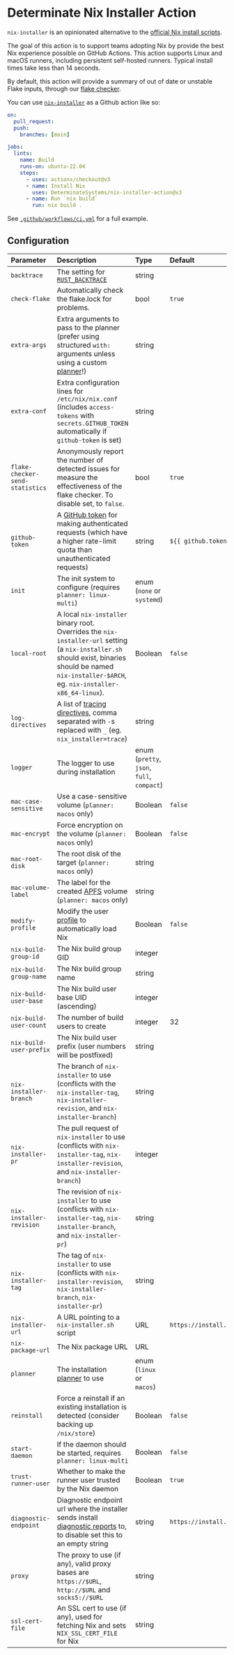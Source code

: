 # Determinate Nix Installer Action

`nix-installer` is an opinionated alternative to the [official Nix install scripts](https://nixos.org/download.html).

The goal of this action is to support teams adopting Nix by provide the best Nix experience possible on GitHub Actions.
This action supports Linux and macOS runners, including persistent self-hosted runners.
Typical install times take less than 14 seconds.

By default, this action will provide a summary of out of date or unstable Flake inputs, through our [flake checker](https://github.com/DeterminateSystems/flake-checker/).

You can use [`nix-installer`](https://github.com/DeterminateSystems/nix-installer) as a Github action like so:

```yaml
on:
  pull_request:
  push:
    branches: [main]

jobs:
  lints:
    name: Build
    runs-on: ubuntu-22.04
    steps:
      - uses: actions/checkout@v3
      - name: Install Nix
        uses: DeterminateSystems/nix-installer-action@v3
      - name: Run `nix build`
        run: nix build .
```

See [`.github/workflows/ci.yml`](.github/workflows/ci.yml) for a full example.

## Configuration

| Parameter                       | Description                                                                                                                                                                                           | Type                                       | Default                                              |
| :------------------------------ | :---------------------------------------------------------------------------------------------------------------------------------------------------------------------------------------------------- | :----------------------------------------- | :--------------------------------------------------- |
| `backtrace`                     | The setting for [`RUST_BACKTRACE`][backtrace]                                                                                                                                                         | string                                     |                                                      |
| `check-flake`                   | Automatically check the flake.lock for problems.                                                                                                                                                      | bool                                       | `true`                                               |
| `extra-args`                    | Extra arguments to pass to the planner (prefer using structured `with:` arguments unless using a custom [planner]!)                                                                                   | string                                     |                                                      |
| `extra-conf`                    | Extra configuration lines for `/etc/nix/nix.conf` (includes `access-tokens` with `secrets.GITHUB_TOKEN` automatically if `github-token` is set)                                                       | string                                     |                                                      |
| `flake-checker-send-statistics` | Anonymously report the number of detected issues for measure the effectiveness of the flake checker. To disable set, to `false`.                                                                      | bool                                       | `true`                                               |
| `github-token`                  | A [GitHub token] for making authenticated requests (which have a higher rate-limit quota than unauthenticated requests)                                                                               | string                                     | `${{ github.token }}`                                |
| `init`                          | The init system to configure (requires `planner: linux-multi`)                                                                                                                                        | enum (`none` or `systemd`)                 |                                                      |
| `local-root`                    | A local `nix-installer` binary root. Overrides the `nix-installer-url` setting (a `nix-installer.sh` should exist, binaries should be named `nix-installer-$ARCH`, eg. `nix-installer-x86_64-linux`). | Boolean                                    | `false`                                              |
| `log-directives`                | A list of [tracing directives], comma separated with `-`s replaced with `_` (eg. `nix_installer=trace`)                                                                                               | string                                     |                                                      |
| `logger`                        | The logger to use during installation                                                                                                                                                                 | enum (`pretty`, `json`, `full`, `compact`) |                                                      |
| `mac-case-sensitive`            | Use a case-sensitive volume (`planner: macos` only)                                                                                                                                                   | Boolean                                    | `false`                                              |
| `mac-encrypt`                   | Force encryption on the volume (`planner: macos` only)                                                                                                                                                | Boolean                                    | `false`                                              |
| `mac-root-disk`                 | The root disk of the target (`planner: macos` only)                                                                                                                                                   | string                                     |                                                      |
| `mac-volume-label`              | The label for the created [APFS] volume (`planner: macos` only)                                                                                                                                       | string                                     |                                                      |
| `modify-profile`                | Modify the user [profile] to automatically load Nix                                                                                                                                                   | Boolean                                    | `false`                                              |
| `nix-build-group-id`            | The Nix build group GID                                                                                                                                                                               | integer                                    |                                                      |
| `nix-build-group-name`          | The Nix build group name                                                                                                                                                                              | string                                     |                                                      |
| `nix-build-user-base`           | The Nix build user base UID (ascending)                                                                                                                                                               | integer                                    |                                                      |
| `nix-build-user-count`          | The number of build users to create                                                                                                                                                                   | integer                                    | 32                                                   |
| `nix-build-user-prefix`         | The Nix build user prefix (user numbers will be postfixed)                                                                                                                                            | string                                     |                                                      |
| `nix-installer-branch`          | The branch of `nix-installer` to use (conflicts with the `nix-installer-tag`, `nix-installer-revision`, and `nix-installer-branch`)                                                                   | string                                     |                                                      |
| `nix-installer-pr`              | The pull request of `nix-installer` to use (conflicts with `nix-installer-tag`, `nix-installer-revision`, and `nix-installer-branch`)                                                                 | integer                                    |                                                      |
| `nix-installer-revision`        | The revision of `nix-installer` to use (conflicts with `nix-installer-tag`, `nix-installer-branch`, and `nix-installer-pr`)                                                                           | string                                     |                                                      |
| `nix-installer-tag`             | The tag of `nix-installer` to use (conflicts with `nix-installer-revision`, `nix-installer-branch`, `nix-installer-pr`)                                                                               | string                                     |                                                      |
| `nix-installer-url`             | A URL pointing to a `nix-installer.sh` script                                                                                                                                                         | URL                                        | `https://install.determinate.systems/nix`            |
| `nix-package-url`               | The Nix package URL                                                                                                                                                                                   | URL                                        |                                                      |
| `planner`                       | The installation [planner] to use                                                                                                                                                                     | enum (`linux` or `macos`)                  |                                                      |
| `reinstall`                     | Force a reinstall if an existing installation is detected (consider backing up `/nix/store`)                                                                                                          | Boolean                                    | `false`                                              |
| `start-daemon`                  | If the daemon should be started, requires `planner: linux-multi`                                                                                                                                      | Boolean                                    | `false`                                              |
| `trust-runner-user`             | Whether to make the runner user trusted by the Nix daemon                                                                                                                                             | Boolean                                    | `true`                                               |
| `diagnostic-endpoint`           | Diagnostic endpoint url where the installer sends install [diagnostic reports](https://github.com/DeterminateSystems/nix-installer#diagnostics) to, to disable set this to an empty string            | string                                     | `https://install.determinate.systems/nix/diagnostic` |
| `proxy`                         | The proxy to use (if any), valid proxy bases are `https://$URL`, `http://$URL` and `socks5://$URL`                                                                                                    | string                                     |                                                      |
| `ssl-cert-file`                 | An SSL cert to use (if any), used for fetching Nix and sets `NIX_SSL_CERT_FILE` for Nix                                                                                                               | string                                     |                                                      |

[apfs]: https://en.wikipedia.org/wiki/Apple_File_System
[backtrace]: https://doc.rust-lang.org/std/backtrace/index.html#environment-variables
[github token]: https://docs.github.com/en/actions/security-guides/automatic-token-authentication
[planner]: https://github.com/determinateSystems/nix-installer#usage
[profile]: https://nixos.org/manual/nix/stable/package-management/profiles
[tracing directives]: https://docs.rs/tracing-subscriber/latest/tracing_subscriber/filter/struct.EnvFilter.html#directives
